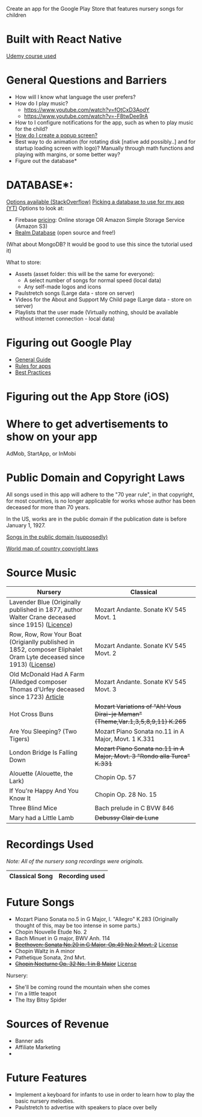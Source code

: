Create an app for the Google Play Store that features nursery songs for children

# Built with React Native

[Udemy course used](https://www.udemy.com/course/the-complete-react-native-and-redux-course/learn/lecture/15706480)

# General Questions and Barriers
- How will I know what language the user prefers?
- How do I play music?
  - https://www.youtube.com/watch?v=fOtCxD3AodY
  - https://www.youtube.com/watch?v=-F8twDee9rA
- How to I configure notifications for the app, such as when to play music for the child?
- [How do I create a popup screen?](https://github.com/react-native-modal/react-native-modal)
- Best way to do animation (for rotating disk [native add possibly..] and for startup loading screen with logo)? Manually through math functions and playing with margins, or some better way?
- Figure out the database*


# DATABASE*:
[Options available (StackOverflow)](https://stackoverflow.com/questions/44376002/what-are-my-options-for-storing-data-when-using-react-native-ios-and-android)
[Picking a database to use for my app (YT)](https://www.youtube.com/watch?v=NxyvPltvvBE)
Options to look at:
- Firebase [pricing](https://www.quora.com/How-many-visitors-does-Firebase-support-in-free-and-paid-plans-Is-Firebase-costly): Online storage OR Amazon Simple Storage Service (Amazon S3)
- [Realm Database](https://www.youtube.com/watch?v=86kq_6nNuwU) (open source and free!)

(What about MongoDB? It would be good to use this since the tutorial used it)

What to store:
- Assets (asset folder: this will be the same for everyone):
  - A select number of songs for normal speed (local data)
  - Any self-made logos and icons
- Paulstretch songs (Large data - store on server)
- Videos for the About and Support My Child page (Large data - store on server)
- Playlists that the user made (Virtually nothing, should be available without internet connection - local data)

# Figuring out Google Play
- [General Guide](https://orangesoft.co/blog/how-to-publish-an-android-app-on-google-play-store)
- [Rules for apps](https://orangesoft.co/blog/why-google-and-apple-may-remove-your-app)
- [Best Practices](https://play.google.com/console/about/)

# Figuring out the App Store (iOS)

# Where to get advertisements to show on your app
AdMob, StartApp, or InMobi

# Public Domain and Copyright Laws

All songs used in this app will adhere to the "70 year rule", in that copyright, 
for most countries, is no longer applicable for works whose author has been 
deceased for more than 70 years. 

In the US, works are in the public domain if the publication date is before 
January 1, 1927.

[Songs in the public domain (supposedly)](https://www.pdinfo.com/mobile/pd-music-genres/pd-children-songs.php)

[World map of country copyright laws](https://en.wikipedia.org/wiki/List_of_countries%27_copyright_lengths#/media/File:World_copyright_terms.svg)

# Source Music

| Nursery | Classical |
| ------- | --------- |
| Lavender Blue (Originally published in 1877, author Walter Crane deceased since 1915) ([Licence](https://commons.wikimedia.org/wiki/File:The_Baby%27s_Opera_A_book_of_old_Rhymes_and_The_Music_by_the_Earliest_Masters_Book_Cover_11.png))| Mozart Andante. Sonate KV 545 Movt. 1 |
| Row, Row, Row Your Boat (Origianlly published in 1852, composer Eliphalet Oram Lyte deceased since 1913) ([License](https://commons.wikimedia.org/wiki/File:Row_your_boat.svg)) | Mozart Andante. Sonate KV 545 Movt. 2 |
| Old McDonald Had A Farm (Alledged composer Thomas d'Urfey deceased since 1723) [Article](https://en.wikipedia.org/wiki/Old_MacDonald_Had_a_Farm) | Mozart Andante. Sonate KV 545 Movt. 3 |
| Hot Cross Buns | ~~Mozart Variations of "Ah! Vous Dirai-je Maman" (Theme,Var.1,3,5,8,9,11) K.265~~ |
| Are You Sleeping? (Two Tigers) | Mozart Piano Sonata no.11 in A Major, Movt. 1 K.331 |
| London Bridge Is Falling Down | ~~Mozart Piano Sonata no.11 in A Major, Movt. 3 "Rondo alla Turca" K.331~~ |
| Alouette (Alouette, the Lark) | Chopin Op. 57 |
| If You're Happy And You Know It | Chopin Op. 28 No. 15 |
| Three Blind Mice | Bach prelude in C BVW 846 |
| Mary had a Little Lamb | ~~Debussy Clair de Lune~~ |

# Recordings Used

_Note: All of the nursery song recordings were originals._

| Classical Song | Recording used | 
| ------- | --------- |


# Future Songs
- Mozart Piano Sonata no.5 in G Major, I. "Allegro" K.283 (Originally thought of this, may be too intense in some parts.)
- Chopin Nouvelle Etude No. 2
- Bach Minuet in G major, BWV Anh. 114
- [~~Beethoven: Sonata No.20 in G Major, Op.49 No.2 Movt. 2~~](https://musopen.org/music/45-piano-sonata-no-20-in-g-major-op-49-no-2/) [License](https://creativecommons.org/publicdomain/mark/1.0/)
- Chopin Waltz in A minor
- Pathetique Sonata, 2nd Mvt.
- [~~Chopin Nocturne Op. 32 No. 1 in B Major~~](https://musopen.org/music/109-nocturnes-op-32/) [License](https://creativecommons.org/publicdomain/mark/1.0/)


Nursery:
- She'll be coming round the mountain when she comes
- I'm a little teapot
- The Itsy Bitsy Spider


# Sources of Revenue
- Banner ads
- Affiliate Marketing
- 

# Future Features
- Implement a keyboard for infants to use in order to learn how to play the basic
nursery melodies.
- Paulstretch to advertise with speakers to place over belly

